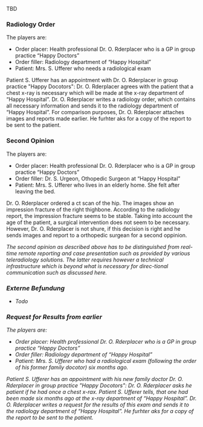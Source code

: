 TBD

### Radiology Order
The players are:

* Order placer: Health professional Dr. O. Rderplacer who is a GP in group practice “Happy Doctors”
* Order filler: Radiology department of “Happy Hospital”
* Patient: Mrs. S. Ufferer who needs a radiological exam

Patient S. Ufferer has an appointment with Dr. O. Rderplacer in group practice "Happy Docotors": Dr. O. Rderplacer agrees with the patient that a chest x-ray is necessary which will be made at the x-ray department of “Happy Hospital”. Dr. O. Rderplacer writes a radiology order, which contains all necessary information and sends it to the radiology department of “Happy Hospital”. For comparison purposes, Dr. O. Rderplacer attaches images and reports made earlier. He furhter aks for a copy of the report to be sent to the patient.

### Second Opinion
The players are:

* Order placer: Health professional Dr. O. Rderplacer who is a GP in group practice “Happy Doctors”
* Order filler: Dr. S. Urgeon, Othopedic Surgeon at “Happy Hospital”
* Patient: Mrs. S. Ufferer who lives in an elderly home. She felt after leaving the bed.

Dr. O. Rderplacer ordered a ct scan of the hip. The images show an impression fracture of the right thighbone. According to the radiology report, the impression fracture seems to be stable. Taking into account the age of the patient, a surgical intervention does not seem to be necessary. However, Dr. O. Rderplacer is not shure, if this decision is right and he sends images and report to a orthopedic surgean for a second oppinion.

<i>The second opinion as described above has to be distinguished from real-time remote reporting and case presentation such as provided by various teleradiology solutions. The latter requires however a technical infrastructure which is beyond what is necessary for direc-tional communication such as discussed here. <i>

### Externe Befundung
- Todo


### Request for Results from earlier
The players are:

* Order placer: Health professional Dr. O. Rderplacer who is a GP in group practice “Happy Doctors”
* Order filler: Radiology department of “Happy Hospital”
* Patient: Mrs. S. Ufferer who had a radiological exam (following the order of his former family docotor) six months ago.

Patient S. Ufferer has an appointment with his new family doctor Dr. O. Rderplacer in group practice "Happy Docotors": Dr. O. Rderplacer asks he patient if he had once a chest x-rax. Patient S. Ufferer tells, that one had been made six months ago at the x-ray department of “Happy Hospital”. Dr. O. Rderplacer writes a request for the results of this exam and sends it to the radiology department of “Happy Hospital”. He furhter aks for a copy of the report to be sent to the patient.